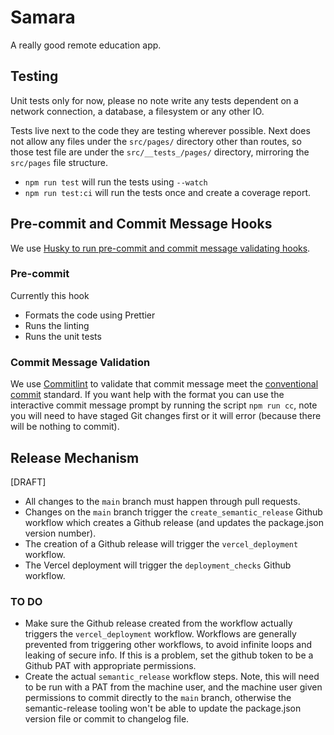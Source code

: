 # Samara

A really good remote education app.

## Testing

Unit tests only for now, please no note write any tests dependent on a network connection, a database, a filesystem or any other IO.

Tests live next to the code they are testing wherever possible. Next does not allow any files under the `src/pages/` directory other than routes, so those test file are under the `src/__tests_/pages/` directory, mirroring the `src/pages` file structure.

- `npm run test` will run the tests using `--watch`
- `npm run test:ci` will run the tests once and create a coverage report.

## Pre-commit and Commit Message Hooks

We use [Husky to run pre-commit and commit message validating hooks](.husky).

### Pre-commit

Currently this hook

- Formats the code using Prettier
- Runs the linting
- Runs the unit tests

### Commit Message Validation

We use [Commitlint](https://commitlint.js.org/#/) to validate that commit message meet the [conventional commit](https://www.conventionalcommits.org/en/v1.0.0-beta.2/) standard. If you want help with the format you can use the interactive commit message prompt by running the script `npm run cc`, note you will need to have staged Git changes first or it will error (because there will be nothing to commit).

## Release Mechanism

[DRAFT]

- All changes to the `main` branch must happen through pull requests.
- Changes on the `main` branch trigger the `create_semantic_release` Github workflow which creates a Github release (and updates the package.json version number).
- The creation of a Github release will trigger the `vercel_deployment` workflow.
- The Vercel deployment will trigger the `deployment_checks` Github workflow.

### TO DO

- Make sure the Github release created from the workflow actually triggers the `vercel_deployment` workflow. Workflows are generally prevented from triggering other workflows, to avoid infinite loops and leaking of secure info. If this is a problem, set the github token to be a Github PAT with appropriate permissions.
- Create the actual `semantic_release` workflow steps. Note, this will need to be run with a PAT from the machine user, and the machine user given permissions to commit directly to the `main` branch, otherwise the semantic-release tooling won't be able to update the package.json version file or commit to changelog file.
